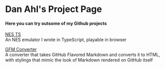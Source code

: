 # Dan Ahl's Project Page
#### Here you can try outsome of my Github  projects
[NES TS](https://stickzman.github.io/nes_ts/)  
An NES emulator I wrote in TypeScript, playable in browser

[GFM Converter](https://stickzman.github.io/gfm/)  
A converter that takes GitHub Flavored Markdown and converts it to HTML, with stylings that mimic the look of Markdown rendered on GitHub itself
